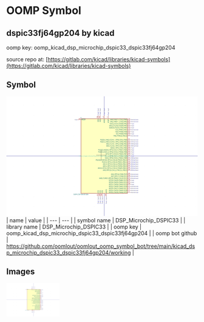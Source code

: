 # OOMP Symbol  
## dspic33fj64gp204  by kicad  
  
oomp key: oomp_kicad_dsp_microchip_dspic33_dspic33fj64gp204  
  
source repo at: [https://gitlab.com/kicad/libraries/kicad-symbols](https://gitlab.com/kicad/libraries/kicad-symbols)  
## Symbol  
  
[![working.png](working_600.png)](working.png)  
| name | value | 
| --- | --- | 
| symbol name | DSP_Microchip_DSPIC33 | 
| library name | DSP_Microchip_DSPIC33 | 
| oomp key | oomp_kicad_dsp_microchip_dspic33_dspic33fj64gp204 | 
| oomp bot github | https://github.com/oomlout/oomlout_oomp_symbol_bot/tree/main/kicad_dsp_microchip_dspic33_dspic33fj64gp204/working | 
## Images  
  
[![working.png](working_140.png)](working.png)  
